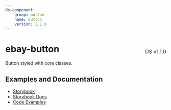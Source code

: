 ```yaml
---
ds-component:
    group: button
    name: button
    version: 1.1.0
---
```


<h1 style="display: flex; justify-content: space-between; align-items: center;">
    <span>
        ebay-button
    </span>
    <span style="font-weight: normal; font-size: medium; margin-bottom: -15px;">
        DS v1.1.0
    </span>

</h1>

Button styled with core classes.

## Examples and Documentation

-   [Storybook](https://ebay.github.io/ebayui-core/?path=/story/buttons-ebay-button)
-   [Storybook Docs](https://ebay.github.io/ebayui-core/?path=/docs/buttons-ebay-button)
-   [Code Examples](https://github.com/eBay/ebayui-core/tree/master/src/components/ebay-button/examples)
